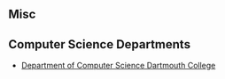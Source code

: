 ## Misc

## Computer Science Departments

- [Department of Computer Science Dartmouth College](http://web.cs.dartmouth.edu/)
